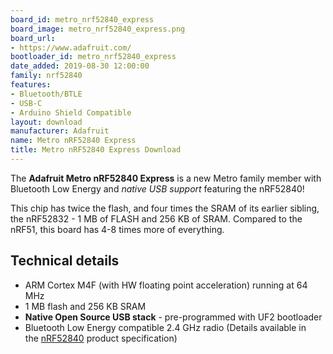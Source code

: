 ```yaml
---
board_id: metro_nrf52840_express
board_image: metro_nrf52840_express.png
board_url:
- https://www.adafruit.com/
bootloader_id: metro_nrf52840_express
date_added: 2019-08-30 12:00:00
family: nrf52840
features:
- Bluetooth/BTLE
- USB-C
- Arduino Shield Compatible
layout: download
manufacturer: Adafruit
name: Metro nRF52840 Express
title: Metro nRF52840 Express Download
---
```


The **Adafruit Metro nRF52840 Express** is a new Metro family member with Bluetooth Low Energy and _native USB support_ featuring the nRF52840! 

This chip has twice the flash, and four times the SRAM of its earlier sibling, the nRF52832 - 1 MB of FLASH and 256 KB of SRAM. Compared to the nRF51, this board has 4-8 times more of everything.

## Technical details

* ARM Cortex M4F (with HW floating point acceleration) running at 64 MHz
* 1 MB flash and 256 KB SRAM
* **Native Open Source USB stack** - pre-programmed with UF2 bootloader
* Bluetooth Low Energy compatible 2.4 GHz radio (Details available in the [nRF52840](https://www.nordicsemi.com/Products/Low-power-short-range-wireless/nRF52840) product specification)
